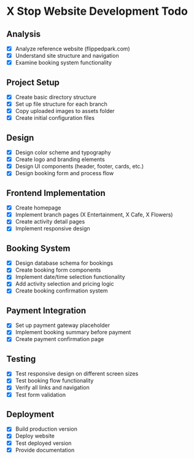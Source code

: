 # X Stop Website Development Todo

## Analysis
- [x] Analyze reference website (flippedpark.com)
- [x] Understand site structure and navigation
- [x] Examine booking system functionality

## Project Setup
- [x] Create basic directory structure
- [x] Set up file structure for each branch
- [x] Copy uploaded images to assets folder
- [x] Create initial configuration files

## Design
- [x] Design color scheme and typography
- [x] Create logo and branding elements
- [x] Design UI components (header, footer, cards, etc.)
- [x] Design booking form and process flow

## Frontend Implementation
- [x] Create homepage
- [x] Implement branch pages (X Entertainment, X Cafe, X Flowers)
- [x] Create activity detail pages
- [x] Implement responsive design

## Booking System
- [x] Design database schema for bookings
- [x] Create booking form components
- [x] Implement date/time selection functionality
- [x] Add activity selection and pricing logic
- [x] Create booking confirmation system

## Payment Integration
- [x] Set up payment gateway placeholder
- [x] Implement booking summary before payment
- [x] Create payment confirmation page

## Testing
- [x] Test responsive design on different screen sizes
- [x] Test booking flow functionality
- [x] Verify all links and navigation
- [x] Test form validation

## Deployment
- [x] Build production version
- [x] Deploy website
- [x] Test deployed version
- [x] Provide documentation
